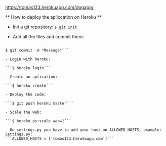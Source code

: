 https://tomas123.herokuapp.com/dogapp/


** How to deploy the apliccation on Heroku ** 

- Init a git repository:
 ```$ git init```

- Add all the files and commit them:
```$ git add .

$ git commit -m "Message"```

- Login with heroku:

```$ heroku login´´´

- Create an aplication:

```$ heroku create´´´

- Deploy the code:

```$ git push heroku master´´´

- Scale the web:

```$ heroku ps:scale web=1´´´

- On settings.py you have to add your host on ALLOWED_HOSTS, example:
Settings.py:
```ALLOWED_HOSTS = ['tomas123.herokuapp.com']```
